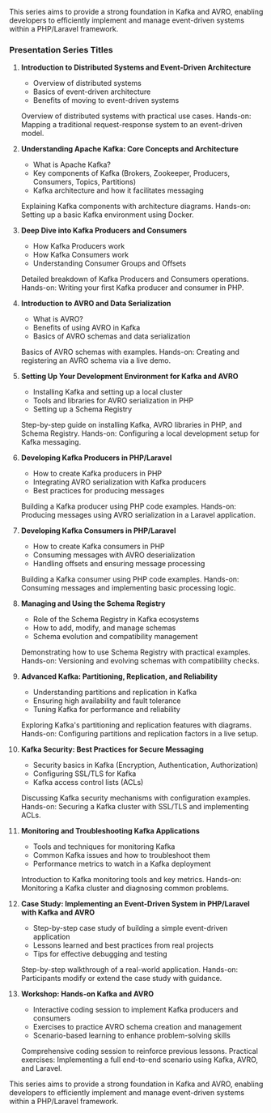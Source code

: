 This series aims to provide a strong foundation in Kafka and AVRO, enabling developers to efficiently implement and manage event-driven systems within a PHP/Laravel framework.


### Presentation Series Titles

1. **Introduction to Distributed Systems and Event-Driven Architecture**
   - Overview of distributed systems
   - Basics of event-driven architecture
   - Benefits of moving to event-driven systems

    Overview of distributed systems with practical use cases.
    Hands-on: Mapping a traditional request-response system to an event-driven model.


2. **Understanding Apache Kafka: Core Concepts and Architecture**
   - What is Apache Kafka?
   - Key components of Kafka (Brokers, Zookeeper, Producers, Consumers, Topics, Partitions)
   - Kafka architecture and how it facilitates messaging

    Explaining Kafka components with architecture diagrams.
    Hands-on: Setting up a basic Kafka environment using Docker.


3. **Deep Dive into Kafka Producers and Consumers**
   - How Kafka Producers work
   - How Kafka Consumers work
   - Understanding Consumer Groups and Offsets

    Detailed breakdown of Kafka Producers and Consumers operations.
    Hands-on: Writing your first Kafka producer and consumer in PHP.


4. **Introduction to AVRO and Data Serialization**
   - What is AVRO?
   - Benefits of using AVRO in Kafka
   - Basics of AVRO schemas and data serialization

    Basics of AVRO schemas with examples.
    Hands-on: Creating and registering an AVRO schema via a live demo.


5. **Setting Up Your Development Environment for Kafka and AVRO**
   - Installing Kafka and setting up a local cluster
   - Tools and libraries for AVRO serialization in PHP
   - Setting up a Schema Registry

    Step-by-step guide on installing Kafka, AVRO libraries in PHP, and Schema Registry.
    Hands-on: Configuring a local development setup for Kafka messaging.


6. **Developing Kafka Producers in PHP/Laravel**
   - How to create Kafka producers in PHP
   - Integrating AVRO serialization with Kafka producers
   - Best practices for producing messages

    Building a Kafka producer using PHP code examples.
    Hands-on: Producing messages using AVRO serialization in a Laravel application.


7. **Developing Kafka Consumers in PHP/Laravel**
   - How to create Kafka consumers in PHP
   - Consuming messages with AVRO deserialization
   - Handling offsets and ensuring message processing

    Building a Kafka consumer using PHP code examples.
    Hands-on: Consuming messages and implementing basic processing logic.


8. **Managing and Using the Schema Registry**
   - Role of the Schema Registry in Kafka ecosystems
   - How to add, modify, and manage schemas
   - Schema evolution and compatibility management

    Demonstrating how to use Schema Registry with practical examples.
    Hands-on: Versioning and evolving schemas with compatibility checks.


9. **Advanced Kafka: Partitioning, Replication, and Reliability**
   - Understanding partitions and replication in Kafka
   - Ensuring high availability and fault tolerance
   - Tuning Kafka for performance and reliability

    Exploring Kafka's partitioning and replication features with diagrams.
    Hands-on: Configuring partitions and replication factors in a live setup.


10. **Kafka Security: Best Practices for Secure Messaging**
    - Security basics in Kafka (Encryption, Authentication, Authorization)
    - Configuring SSL/TLS for Kafka
    - Kafka access control lists (ACLs)

    Discussing Kafka security mechanisms with configuration examples.
    Hands-on: Securing a Kafka cluster with SSL/TLS and implementing ACLs.


11. **Monitoring and Troubleshooting Kafka Applications**
    - Tools and techniques for monitoring Kafka
    - Common Kafka issues and how to troubleshoot them
    - Performance metrics to watch in a Kafka deployment

    Introduction to Kafka monitoring tools and key metrics.
    Hands-on: Monitoring a Kafka cluster and diagnosing common problems.


12. **Case Study: Implementing an Event-Driven System in PHP/Laravel with Kafka and AVRO**
    - Step-by-step case study of building a simple event-driven application
    - Lessons learned and best practices from real projects
    - Tips for effective debugging and testing

    Step-by-step walkthrough of a real-world application.
    Hands-on: Participants modify or extend the case study with guidance.


13. **Workshop: Hands-on Kafka and AVRO**
    - Interactive coding session to implement Kafka producers and consumers
    - Exercises to practice AVRO schema creation and management
    - Scenario-based learning to enhance problem-solving skills

    Comprehensive coding session to reinforce previous lessons.
    Practical exercises: Implementing a full end-to-end scenario using Kafka, AVRO, and Laravel.


This series aims to provide a strong foundation in Kafka and AVRO, enabling developers to efficiently implement and manage event-driven systems within a PHP/Laravel framework.

